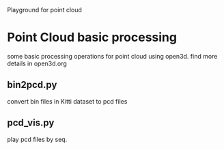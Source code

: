 Playground for point cloud


# Point Cloud basic processing
some basic processing operations for point cloud using open3d.
find more details in open3d.org 

## bin2pcd.py
convert bin files in Kitti dataset to pcd files
## pcd_vis.py
play pcd files by seq.


